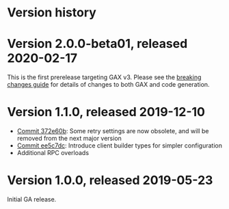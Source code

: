 # Version history

# Version 2.0.0-beta01, released 2020-02-17

This is the first prerelease targeting GAX v3. Please see the [breaking changes
guide](https://googleapis.github.io/google-cloud-dotnet/docs/guides/breaking-gax2.html)
for details of changes to both GAX and code generation.

# Version 1.1.0, released 2019-12-10

- [Commit 372e60b](https://github.com/googleapis/google-cloud-dotnet/commit/372e60b): Some retry settings are now obsolete, and will be removed from the next major version
- [Commit ee5c7dc](https://github.com/googleapis/google-cloud-dotnet/commit/ee5c7dc): Introduce client builder types for simpler configuration
- Additional RPC overloads

# Version 1.0.0, released 2019-05-23

Initial GA release.
